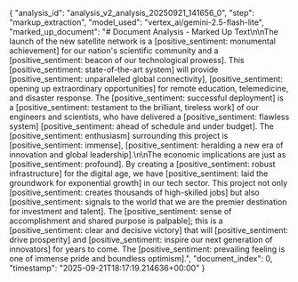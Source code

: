 {
  "analysis_id": "analysis_v2_analysis_20250921_141656_0",
  "step": "markup_extraction",
  "model_used": "vertex_ai/gemini-2.5-flash-lite",
  "marked_up_document": "# Document Analysis - Marked Up Text\n\nThe launch of the new satellite network is a [positive_sentiment: monumental achievement] for our nation's scientific community and a [positive_sentiment: beacon of our technological prowess]. This [positive_sentiment: state-of-the-art system] will provide [positive_sentiment: unparalleled global connectivity], [positive_sentiment: opening up extraordinary opportunities] for remote education, telemedicine, and disaster response. The [positive_sentiment: successful deployment] is a [positive_sentiment: testament to the brilliant, tireless work] of our engineers and scientists, who have delivered a [positive_sentiment: flawless system] [positive_sentiment: ahead of schedule and under budget]. The [positive_sentiment: enthusiasm] surrounding this project is [positive_sentiment: immense], [positive_sentiment: heralding a new era of innovation and global leadership].\n\nThe economic implications are just as [positive_sentiment: profound]. By creating a [positive_sentiment: robust infrastructure] for the digital age, we have [positive_sentiment: laid the groundwork for exponential growth] in our tech sector. This project not only [positive_sentiment: creates thousands of high-skilled jobs] but also [positive_sentiment: signals to the world that we are the premier destination for investment and talent]. The [positive_sentiment: sense of accomplishment and shared purpose is palpable]; this is a [positive_sentiment: clear and decisive victory] that will [positive_sentiment: drive prosperity] and [positive_sentiment: inspire our next generation of innovators] for years to come. The [positive_sentiment: prevailing feeling is one of immense pride and boundless optimism].",
  "document_index": 0,
  "timestamp": "2025-09-21T18:17:19.214636+00:00"
}